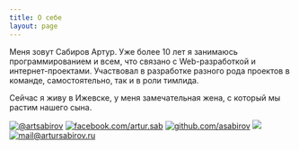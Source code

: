 ```yaml
---
title: О себе
layout: page
---
```


Меня зовут Сабиров Артур. Уже более 10 лет я занимаюсь программированием и всем, что связано с Web-разработкой и интернет-проектами.
Участвовал в разработке разного рода проектов в команде, самостоятельно, так и в роли тимлида. 

Сейчас я живу в Ижевске, у меня замечательная жена, с который мы растим нашего сына.


<div class="contacts">
    <a href="https://twitter.com/artsabirov"><img src="/images/icons/twitter.gif" alt="@artsabirov" /></a>
    <a href="https://www.facebook.com/artur.sab"><img src="/images/icons/facebook.gif" alt="facebook.com/artur.sab" /></a>
    <a href="https://github.com/asabirov"><img src="/images/icons/github.png" alt="github.com/asabirov" /></a>
    <a href="https://instagram.com/artsabirov"><img src="/images/icons/instagram.png" /></a>
    <a href="mailto:mail@artursabirov.ru"><img src="/images/icons/email.png" alt="mail@artursabirov.ru" /></a>
</div>